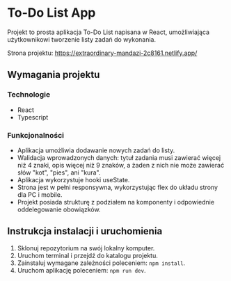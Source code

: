# To-Do List App

Projekt to prosta aplikacja To-Do List napisana w React, umożliwiająca użytkownikowi tworzenie listy zadań do wykonania. 

Strona projektu: https://extraordinary-mandazi-2c8161.netlify.app/ 

## Wymagania projektu
### Technologie
- React
- Typescript
### Funkcjonalności
- Aplikacja umożliwia dodawanie nowych zadań do listy.
- Walidacja wprowadzonych danych: tytuł zadania musi zawierać więcej niż 4 znaki, opis więcej niż 9 znaków, a żaden z nich nie może zawierać słów "kot", "pies", ani "kura".
- Aplikacja wykorzystuje hooki useState.
- Strona jest w pełni responsywna, wykorzystując flex do układu strony dla PC i mobile.
- Projekt posiada strukturę z podziałem na komponenty i odpowiednie oddelegowanie obowiązków.

## Instrukcja instalacji i uruchomienia
1. Sklonuj repozytorium na swój lokalny komputer.
2. Uruchom terminal i przejdź do katalogu projektu.
3. Zainstaluj wymagane zależności poleceniem: `npm install`.
4. Uruchom aplikację poleceniem: `npm run dev`.

